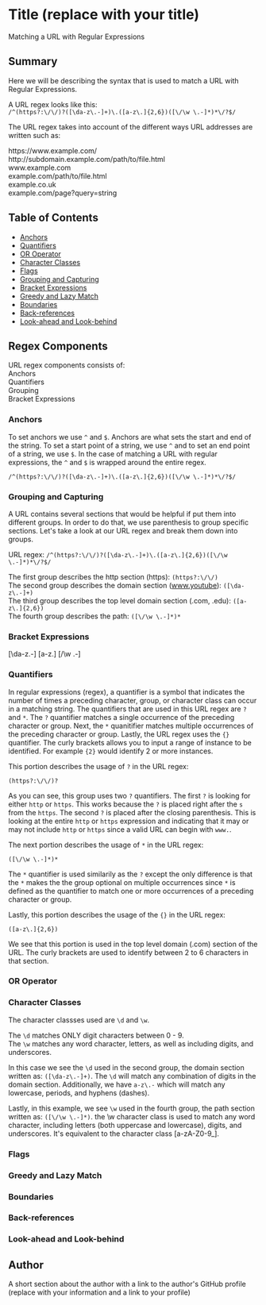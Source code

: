 # Title (replace with your title)

Matching a URL with Regular Expressions

## Summary

Here we will be describing the syntax that is used to match a URL with Regular Expressions. 

A URL regex looks like this:  
```/^(https?:\/\/)?([\da-z\.-]+)\.([a-z\.]{2,6})([\/\w \.-]*)*\/?$/```

 The URL regex takes into account of the different ways URL addresses are written such as:

<span>https://</span><span>www</span>.example.com/    
<span>http://</span>subdomain.example.com/path/to/file.html  
<span>www</span>.example.com  
example.com/path/to/file.html   
example.co.uk  
example.com/page?query=string

## Table of Contents

- [Anchors](#anchors)
- [Quantifiers](#quantifiers)
- [OR Operator](#or-operator)
- [Character Classes](#character-classes)
- [Flags](#flags)
- [Grouping and Capturing](#grouping-and-capturing)
- [Bracket Expressions](#bracket-expressions)
- [Greedy and Lazy Match](#greedy-and-lazy-match)
- [Boundaries](#boundaries)
- [Back-references](#back-references)
- [Look-ahead and Look-behind](#look-ahead-and-look-behind)

## Regex Components
URL regex components consists of:  
Anchors  
Quantifiers  
Grouping  
Bracket Expressions  

### Anchors
To set anchors we use ```^``` and ```$```. Anchors are what sets the start and end of the string. To set a start point of a string, we use ```^``` and to set an end point of a string, we use ```$```. In the case of matching a URL with regular expressions, the ```^``` and ```$``` is wrapped around the entire regex.

```/^(https?:\/\/)?([\da-z\.-]+)\.([a-z\.]{2,6})([\/\w \.-]*)*\/?$/```

### Grouping and Capturing
A URL contains several sections that would be helpful if put them into different groups. In order to do that, we use parenthesis to group specific sections. Let's take a look at our URL regex and break them down into groups.

URL regex:
```/^(https?:\/\/)?([\da-z\.-]+)\.([a-z\.]{2,6})([\/\w \.-]*)*\/?$/```  

The first group describes the http section (https): ```(https?:\/\/)```  
The second group describes the domain section (www.youtube): ```([\da-z\.-]+)```  
The third group describes the top level domain section (.com, .edu): ```([a-z\.]{2,6})```  
The fourth group describes the path: ```([\/\w \.-]*)*```  

### Bracket Expressions
[\da-z\.-]
[a-z\.]
[\/\w \.-]

### Quantifiers
In regular expressions (regex), a quantifier is a symbol that indicates the number of times a preceding character, group, or character class can occur in a matching string. The quantifiers that are used in this URL regex are ```?``` and ```*```. The ```?``` quantifier matches a single occurrence of the preceding character or group. Next, the ```*``` quanitifier matches multiple occurrences of the preceding character or group. Lastly, the URL regex uses the ```{}``` quantifier. The curly brackets allows you to input a range of instance to be identified. For example ```{2}``` would identify 2 or more instances. 

This portion describes the usage of ```?``` in the URL regex: 

```(https?:\/\/)?```

As you can see, this group uses two ```?``` quantifiers. The first ```?``` is looking for either ```http``` or ```https```. This works because the ```?``` is placed right after the ```s``` from the ```https```. The second ```?``` is placed after the closing parenthesis. This is looking at the entire ```http``` or ```https``` expression and indicating that it may or may not include ```http``` or ```https``` since a valid URL can begin with ```www.```.

The next portion describes the usage of ```*``` in the URL regex:

```([\/\w \.-]*)*```

The ```*``` quantifier is used similarily as the ```?``` except the only difference is that the ```*``` makes the the group optional on multiple occurrences since ```*``` is defined as the quantifier to match one or more occurrences of a preceding character or group.  

Lastly, this portion describes the usage of the ```{}``` in the URL regex:

```([a-z\.]{2,6})```

We see that this portion is used in the top level domain (.com) section of the URL. The curly brackets are used to identify between 2 to 6 characters in that section.

### OR Operator

### Character Classes

The character classses used are ```\d``` and ```\w```. 

The ```\d``` matches ONLY digit characters between 0 - 9.   
The ```\w``` matches any word character, letters, as well as including digits, and underscores.

In this case we see the ```\d``` used in the second group, the domain section written as: ```([\da-z\.-]+)```. 
The ```\d``` will match any combination of digits in the domain section. Additionally, we have ```a-z\.-``` which will match any lowercase, periods, and hyphens (dashes).

Lastly, in this example, we see ```\w``` used in the fourth group, the path section written as: ```([\/\w \.-]*)```.
the \w character class is used to match any word character, including letters (both uppercase and lowercase), digits, and underscores. It's equivalent to the character class [a-zA-Z0-9_].


### Flags

### Greedy and Lazy Match

### Boundaries

### Back-references

### Look-ahead and Look-behind

## Author

A short section about the author with a link to the author's GitHub profile (replace with your information and a link to your profile)
